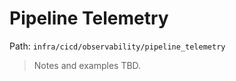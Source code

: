 # Pipeline Telemetry

Path: `infra/cicd/observability/pipeline_telemetry`

> Notes and examples TBD.
